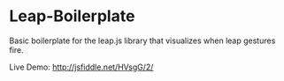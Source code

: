 Leap-Boilerplate
================

Basic boilerplate for the leap.js library that visualizes when leap gestures fire. 

Live Demo: http://jsfiddle.net/HVsgG/2/
